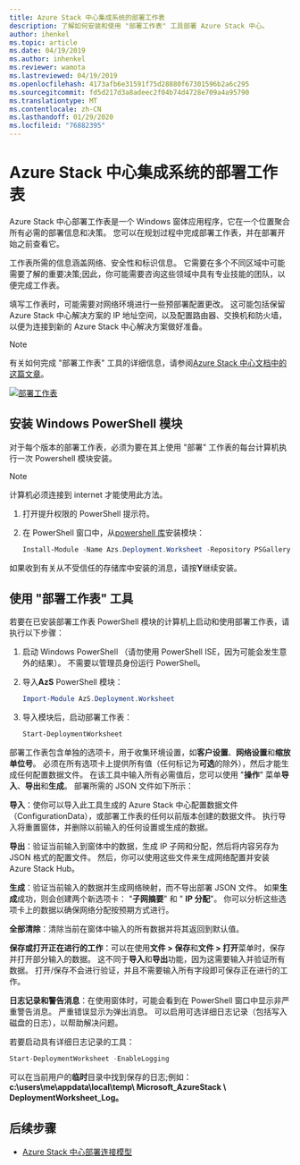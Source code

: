 ```yaml
---
title: Azure Stack 中心集成系统的部署工作表
description: 了解如何安装和使用 "部署工作表" 工具部署 Azure Stack 中心。
author: ihenkel
ms.topic: article
ms.date: 04/19/2019
ms.author: inhenkel
ms.reviewer: wamota
ms.lastreviewed: 04/19/2019
ms.openlocfilehash: 4173afb6e31591f75d28880f67301596b2a6c295
ms.sourcegitcommit: fd5d217d3a8adeec2f04b74d4728e709a4a95790
ms.translationtype: MT
ms.contentlocale: zh-CN
ms.lasthandoff: 01/29/2020
ms.locfileid: "76882395"
---
```

# <a name="deployment-worksheet-for-azure-stack-hub-integrated-systems"></a>Azure Stack 中心集成系统的部署工作表

Azure Stack 中心部署工作表是一个 Windows 窗体应用程序，它在一个位置聚合所有必需的部署信息和决策。 您可以在规划过程中完成部署工作表，并在部署开始之前查看它。

工作表所需的信息涵盖网络、安全性和标识信息。 它需要在多个不同区域中可能需要了解的重要决策;因此，你可能需要咨询这些领域中具有专业技能的团队，以便完成工作表。

填写工作表时，可能需要对网络环境进行一些预部署配置更改。 这可能包括保留 Azure Stack 中心解决方案的 IP 地址空间，以及配置路由器、交换机和防火墙，以便为连接到新的 Azure Stack 中心解决方案做好准备。

> [!NOTE]
> 有关如何完成 "部署工作表" 工具的详细信息，请参阅[Azure Stack 中心文档中的这篇文章](azure-stack-datacenter-integration.md)。

[![部署工作表](media/azure-stack-deployment-worksheet/depworksheet.png "部署工作表")](media/azure-stack-deployment-worksheet/depworksheet.png)

## <a name="installing-the-windows-powershell-module"></a>安装 Windows PowerShell 模块

对于每个版本的部署工作表，必须为要在其上使用 "部署" 工作表的每台计算机执行一次 Powershell 模块安装。

> [!NOTE]  
> 计算机必须连接到 internet 才能使用此方法。

1. 打开提升权限的 PowerShell 提示符。

2. 在 PowerShell 窗口中，从[powershell 库](https://www.powershellgallery.com/packages/Azs.Deployment.Worksheet/)安装模块：

   ```PowerShell
   Install-Module -Name Azs.Deployment.Worksheet -Repository PSGallery
   ```

如果收到有关从不受信任的存储库中安装的消息，请按**Y**继续安装。

## <a name="use-the-deployment-worksheet-tool"></a>使用 "部署工作表" 工具

若要在已安装部署工作表 PowerShell 模块的计算机上启动和使用部署工作表，请执行以下步骤：

1. 启动 Windows PowerShell （请勿使用 PowerShell ISE，因为可能会发生意外的结果）。 不需要以管理员身份运行 PowerShell。

2. 导入**AzS** PowerShell 模块：

   ```PowerShell
   Import-Module AzS.Deployment.Worksheet
   ```

3. 导入模块后，启动部署工作表：

   ```PowerShell
   Start-DeploymentWorksheet
   ```

部署工作表包含单独的选项卡，用于收集环境设置，如**客户设置**、**网络设置**和**缩放单位号**。 必须在所有选项卡上提供所有值（任何标记为**可选**的除外），然后才能生成任何配置数据文件。 在该工具中输入所有必需值后，您可以使用 "**操作**" 菜单**导入**、**导出**和**生成**。 部署所需的 JSON 文件如下所示：

**导入**：使你可以导入此工具生成的 Azure Stack 中心配置数据文件（ConfigurationData），或部署工作表的任何以前版本创建的数据文件。 执行导入将重置窗体，并删除以前输入的任何设置或生成的数据。

**导出**：验证当前输入到窗体中的数据，生成 IP 子网和分配，然后将内容另存为 JSON 格式的配置文件。 然后，你可以使用这些文件来生成网络配置并安装 Azure Stack Hub。

**生成**：验证当前输入的数据并生成网络映射，而不导出部署 JSON 文件。 如果**生成**成功，则会创建两个新选项卡： "**子网摘要**" 和 " **IP 分配**"。 你可以分析这些选项卡上的数据以确保网络分配按预期方式进行。

**全部清除**：清除当前在窗体中输入的所有数据并将其返回到默认值。

**保存或打开正在进行的工作**：可以在使用**文件 > 保存**和**文件 > 打开**菜单时，保存并打开部分输入的数据。 这不同于**导入**和**导出**功能，因为这需要输入并验证所有数据。 打开/保存不会进行验证，并且不需要输入所有字段即可保存正在进行的工作。

**日志记录和警告消息**：在使用窗体时，可能会看到在 PowerShell 窗口中显示非严重警告消息。 严重错误显示为弹出消息。 可以启用可选详细日志记录（包括写入磁盘的日志），以帮助解决问题。

若要启动具有详细日志记录的工具：

   ```PowerShell
   Start-DeploymentWorksheet -EnableLogging
   ```

可以在当前用户的**临时**目录中找到保存的日志;例如： **c:\users\me\appdata\local\temp\ Microsoft_AzureStack \ DeploymentWorksheet_Log。**

## <a name="next-steps"></a>后续步骤

* [Azure Stack 中心部署连接模型](azure-stack-connection-models.md)
